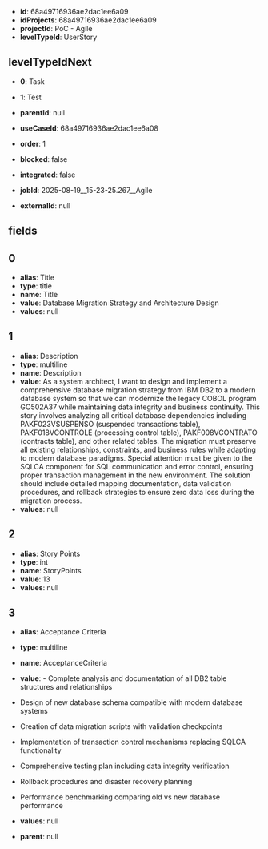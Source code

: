 - **id**: 68a49716936ae2dac1ee6a09
- **idProjects**: 68a49716936ae2dac1ee6a09
- **projectId**: PoC - Agile
- **levelTypeId**: UserStory
## levelTypeIdNext
- **0**: Task
- **1**: Test

- **parentId**: null
- **useCaseId**: 68a49716936ae2dac1ee6a08
- **order**: 1
- **blocked**: false
- **integrated**: false
- **jobId**: 2025-08-19__15-23-25.267__Agile
- **externalId**: null
## fields
## 0
- **alias**: Title
- **type**: title
- **name**: Title
- **value**: Database Migration Strategy and Architecture Design
- **values**: null

## 1
- **alias**: Description
- **type**: multiline
- **name**: Description
- **value**: As a system architect, I want to design and implement a comprehensive database migration strategy from IBM DB2 to a modern database system so that we can modernize the legacy COBOL program GO502A37 while maintaining data integrity and business continuity. This story involves analyzing all critical database dependencies including PAKF023VSUSPENSO (suspended transactions table), PAKF018VCONTROLE (processing control table), PAKF008VCONTRATO (contracts table), and other related tables. The migration must preserve all existing relationships, constraints, and business rules while adapting to modern database paradigms. Special attention must be given to the SQLCA component for SQL communication and error control, ensuring proper transaction management in the new environment. The solution should include detailed mapping documentation, data validation procedures, and rollback strategies to ensure zero data loss during the migration process.
- **values**: null

## 2
- **alias**: Story Points
- **type**: int
- **name**: StoryPoints
- **value**: 13
- **values**: null

## 3
- **alias**: Acceptance Criteria
- **type**: multiline
- **name**: AcceptanceCriteria
- **value**: - Complete analysis and documentation of all DB2 table structures and relationships
- Design of new database schema compatible with modern database systems
- Creation of data migration scripts with validation checkpoints
- Implementation of transaction control mechanisms replacing SQLCA functionality
- Comprehensive testing plan including data integrity verification
- Rollback procedures and disaster recovery planning
- Performance benchmarking comparing old vs new database performance
- **values**: null


- **parent**: null
